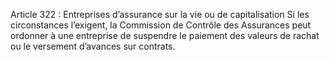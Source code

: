 Article 322 : Entreprises d’assurance sur la vie ou de capitalisation
Si les circonstances l’exigent, la Commission de Contrôle des Assurances peut ordonner à une entreprise de suspendre le paiement des valeurs de rachat ou le versement d’avances sur contrats.